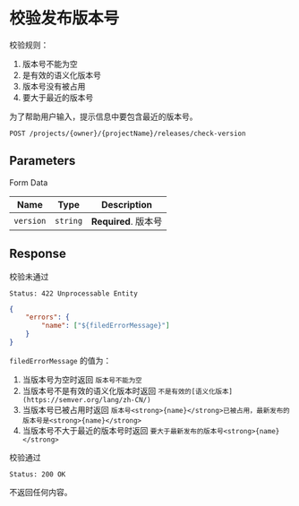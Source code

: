 # 校验发布版本号

校验规则：

1. 版本号不能为空
2. 是有效的语义化版本号
3. 版本号没有被占用
4. 要大于最近的版本号

为了帮助用户输入，提示信息中要包含最近的版本号。

```text
POST /projects/{owner}/{projectName}/releases/check-version
```

## Parameters

Form Data

| Name      | Type     | Description          |
| --------- | -------- | -------------------- |
| `version` | `string` | **Required**. 版本号 |

## Response

校验未通过

```text
Status: 422 Unprocessable Entity
```

```json
{
    "errors": {
        "name": ["${filedErrorMessage}"]
    }
}
```

`filedErrorMessage` 的值为：

1. 当版本号为空时返回 `版本号不能为空`
2. 当版本号不是有效的语义化版本时返回 `不是有效的[语义化版本](https://semver.org/lang/zh-CN/)`
3. 当版本号已被占用时返回 `版本号<strong>{name}</strong>已被占用，最新发布的版本号是<strong>{name}</strong>`
4. 当版本号不大于最近的版本号时返回 `要大于最新发布的版本号<strong>{name}</strong>`

校验通过

```text
Status: 200 OK
```

不返回任何内容。